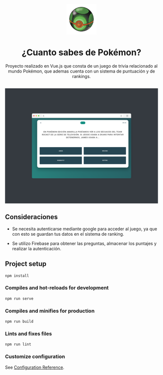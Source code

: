 <div align="center">
  <img alt="Logo" src="https://raw.githubusercontent.com/felipevogtf/Trivia-pokemon/master/public/logo.png" width="100" />
</div>
<h1 align="center">
  ¿Cuanto sabes de Pokémon?
</h1>

<div align="center">
Proyecto realizado en Vue.js que consta de un juego de trivia relacionado al mundo Pokémon, que ademas cuenta con un sistema de puntuación y de rankings.

</div>
</br>

<a href="https://cuanto-sabes-de-pokemon.web.app/login" rel="noopener noreferrer" target="_blank">![demo](https://raw.githubusercontent.com/felipevogtf/Trivia-pokemon/master/public/demo.png)</a>

## Consideraciones
- Se necesita autenticarse mediante google para acceder al juego, ya que con esto se guardan tus datos en el sistema de ranking.

- Se utilizo Firebase para obtener las preguntas, almacenar los puntajes y realizar la autenticación.

## Project setup
```
npm install
```

### Compiles and hot-reloads for development
```
npm run serve
```

### Compiles and minifies for production
```
npm run build
```

### Lints and fixes files
```
npm run lint
```

### Customize configuration
See [Configuration Reference](https://cli.vuejs.org/config/).
